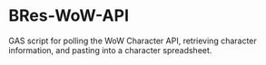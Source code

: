 # BRes-WoW-API
GAS script for polling the WoW Character API, retrieving character information, and pasting into a character spreadsheet.
